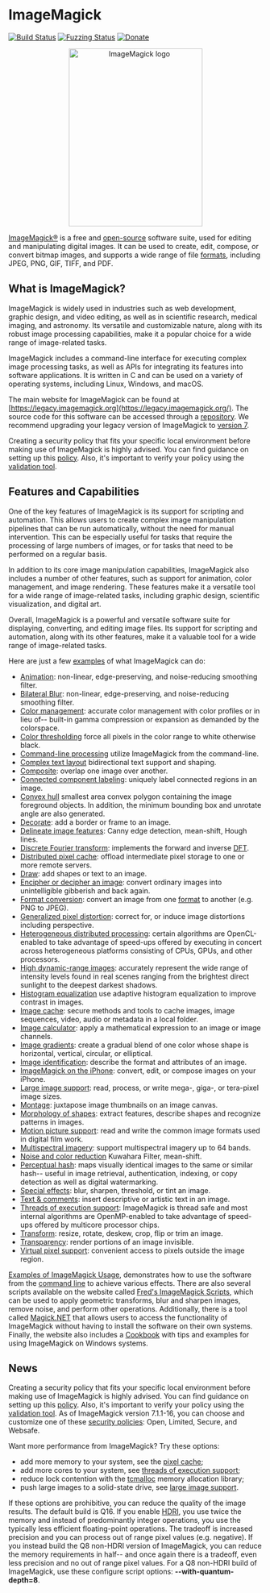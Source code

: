 # ImageMagick

[![Build Status](https://github.com/ImageMagick/ImageMagick/workflows/main/badge.svg)](https://github.com/ImageMagick/ImageMagick/actions)
[![Fuzzing Status](https://oss-fuzz-build-logs.storage.googleapis.com/badges/imagemagick.svg)](https://bugs.chromium.org/p/oss-fuzz/issues/list?sort=-opened&can=1&q=proj:imagemagick)
[![Donate](https://img.shields.io/badge/%24-donate-ff00ff.svg)](https://github.com/sponsors/ImageMagick)

<p align="center">
<img align="center" src="https://legacy.imagemagick.org/image/wizard.png" alt="ImageMagick logo" width="265" height="353"/>
</p>

[ImageMagick®](https://legacy.imagemagick.org/) is a free and [open-source](https://legacy.imagemagick.org/script/license.php) software suite, used for editing and manipulating digital images. It can be used to create, edit, compose, or convert bitmap images, and supports a wide range of file [formats](https://legacy.imagemagick.org/script/formats.php), including JPEG, PNG, GIF, TIFF, and PDF.

## What is ImageMagick?

ImageMagick is widely used in industries such as web development, graphic design, and video editing, as well as in scientific research, medical imaging, and astronomy. Its versatile and customizable nature, along with its robust image processing capabilities, make it a popular choice for a wide range of image-related tasks.

ImageMagick includes a command-line interface for executing complex image processing tasks, as well as APIs for integrating its features into software applications. It is written in C and can be used on a variety of operating systems, including Linux, Windows, and macOS.

The main website for ImageMagick can be found at [https://legacy.imagemagick.org](https://legacy.imagemagick.org/). The source code for this software can be accessed through a [repository](https://github.com/ImageMagick/ImageMagick6). We recommend upgrading your legacy version of ImageMagick to [version 7](https://imagemagick.org/).

Creating a security policy that fits your specific local environment before making use of ImageMagick is highly advised. You can find guidance on setting up this [policy](https://legacy.imagemagick.org/script/security-policy.php). Also, it's important to verify your policy using the [validation tool](https://legacy.imagemagick.org/script/security-policy.php).

## Features and Capabilities

One of the key features of ImageMagick is its support for scripting and automation. This allows users to create complex image manipulation pipelines that can be run automatically, without the need for manual intervention. This can be especially useful for tasks that require the processing of large numbers of images, or for tasks that need to be performed on a regular basis.

In addition to its core image manipulation capabilities, ImageMagick also includes a number of other features, such as support for animation, color management, and image rendering. These features make it a versatile tool for a wide range of image-related tasks, including graphic design, scientific visualization, and digital art.

Overall, ImageMagick is a powerful and versatile software suite for displaying, converting, and editing image files. Its support for scripting and automation, along with its other features, make it a valuable tool for a wide range of image-related tasks.

Here are just a few [examples](https://legacy.imagemagick.org/script/examples.php) of what ImageMagick can do:

* [Animation](https://legacy.imagemagick.org/script/command-line-options.php#bilateral-blur): non-linear, edge-preserving, and noise-reducing smoothing filter.
* [Bilateral Blur](https://legacy.imagemagick.org/script/command-line-options.php#bilateral-blur): non-linear, edge-preserving, and noise-reducing smoothing filter.
* [Color management](https://legacy.imagemagick.org/script/color-management.php): accurate color management with color profiles or in lieu of-- built-in gamma compression or expansion as demanded by the colorspace.
* [Color thresholding](https://legacy.imagemagick.org/script/color-management.php) force all pixels in the color range to white otherwise black.
* [Command-line processing](https://legacy.imagemagick.org/script/command-line-processing.php) utilize ImageMagick from the command-line.
* [Complex text layout](https://en.wikipedia.org/wiki/Complex_text_layout) bidirectional text support and shaping.
* [Composite](https://legacy.imagemagick.org/script/composite.php): overlap one image over another.
* [Connected component labeling](https://legacy.imagemagick.org/script/connected-components.php): uniquely label connected regions in an image.
* [Convex hull](https://legacy.imagemagick.org/script/convex-hull.php) smallest area convex polygon containing the image foreground objects. In addition, the minimum bounding box and unrotate angle are also generated.
* [Decorate](https://legacy.imagemagick.org/Usage/crop/): add a border or frame to an image.
* [Delineate image features](https://legacy.imagemagick.org/Usage/transform/#vision): Canny edge detection, mean-shift, Hough lines.
* [Discrete Fourier transform](https://legacy.imagemagick.org/Usage/fourier/): implements the forward and inverse [DFT](http://en.wikipedia.org/wiki/Discrete_Fourier_transform).
* [Distributed pixel cache](https://legacy.imagemagick.org/script/distribute-pixel-cache.php): offload intermediate pixel storage to one or more remote servers.
* [Draw](https://legacy.imagemagick.org/Usage/draw/): add shapes or text to an image.
* [Encipher or decipher an image](https://legacy.imagemagick.org/script/cipher.php): convert ordinary images into unintelligible gibberish and back again.
* [Format conversion](https://legacy.imagemagick.org/script/convert.php): convert an image from one [format](https://legacy.imagemagick.org/script/formats.php) to another (e.g.  PNG to JPEG).
* [Generalized pixel distortion](https://legacy.imagemagick.org/Usage/distorts/): correct for, or induce image distortions including perspective.
* [Heterogeneous distributed processing](https://legacy.imagemagick.org/script/architecture.php#distributed): certain algorithms are OpenCL-enabled to take advantage of speed-ups offered by executing in concert across heterogeneous platforms consisting of CPUs, GPUs, and other processors.
* [High dynamic-range images](https://legacy.imagemagick.org/script/high-dynamic-range.php): accurately represent the wide range of intensity levels found in real scenes ranging from the brightest direct sunlight to the deepest darkest shadows.
* [Histogram equalization](https://legacy.imagemagick.org/script/clahe.php) use adaptive histogram equalization to improve contrast in images.
* [Image cache](https://legacy.imagemagick.org/script/magick-cache.php): secure methods and tools to cache images, image sequences, video, audio or metadata in a local folder.
* [Image calculator](https://legacy.imagemagick.org/script/fx.php): apply a mathematical expression to an image or image channels.
* [Image gradients](https://legacy.imagemagick.org/script/gradient.php): create a gradual blend of one color whose shape is horizontal, vertical, circular, or elliptical.
* [Image identification](https://legacy.imagemagick.org/script/identify.php): describe the format and attributes of an image.
* [ImageMagick on the iPhone](https://legacy.imagemagick.org/script/download.php#iOS): convert, edit, or compose images on your iPhone.
* [Large image support](https://legacy.imagemagick.org/script/architecture.php#tera-pixel): read, process, or write mega-, giga-, or tera-pixel image sizes.
* [Montage](https://legacy.imagemagick.org/script/montage.php): juxtapose image thumbnails on an image canvas.
* [Morphology of shapes](https://legacy.imagemagick.org/Usage/morphology/): extract features, describe shapes and recognize patterns in images.
* [Motion picture support](https://legacy.imagemagick.org/script/motion-picture.php): read and write the common image formats used in digital film work.
* [Multispectral imagery](https://legacy.imagemagick.org/script/multispectral-imagery.php): support multispectral imagery up to 64 bands.
* [Noise and color reduction](https://legacy.imagemagick.org/Usage/transform/#vision) Kuwahara Filter, mean-shift.
* [Perceptual hash](http://www.fmwconcepts.com/misc_tests/perceptual_hash_test_results_510/index.html): maps visually identical images to the same or similar hash-- useful in image retrieval, authentication, indexing, or copy detection as well as digital watermarking.
* [Special effects](https://legacy.imagemagick.org/Usage/blur/): blur, sharpen, threshold, or tint an image.
* [Text & comments](https://legacy.imagemagick.org/Usage/text/): insert descriptive or artistic text in an image.
* [Threads of execution support](https://legacy.imagemagick.org/script/architecture.php#threads): ImageMagick is thread safe and most internal algorithms are OpenMP-enabled to take advantage of speed-ups offered by multicore processor chips.
* [Transform](https://legacy.imagemagick.org/Usage/resize/): resize, rotate, deskew, crop, flip or trim an image.
* [Transparency](https://legacy.imagemagick.org/Usage/masking/): render portions of an image invisible.
* [Virtual pixel support](https://legacy.imagemagick.org/script/architecture.php#virtual-pixels): convenient access to pixels outside the image region.

[Examples of ImageMagick Usage](https://legacy.imagemagick.org/Usage/), demonstrates how to use the software from the [command line](https://legacy.imagemagick.org/script/command-line-processing.php) to achieve various effects. There are also several scripts available on the website called [Fred's ImageMagick Scripts](http://www.fmwconcepts.com/imagemagick/), which can be used to apply geometric transforms, blur and sharpen images, remove noise, and perform other operations. Additionally, there is a tool called [Magick.NET](https://github.com/dlemstra/Magick.NET) that allows users to access the functionality of ImageMagick without having to install the software on their own systems. Finally, the website also includes a [Cookbook](http://im.snibgo.com/) with tips and examples for using ImageMagick on Windows systems.

## News

Creating a security policy that fits your specific local environment before making use of ImageMagick is highly advised. You can find guidance on setting up this [policy](https://legacy.imagemagick.org/script/security-policy.php). Also, it's important to verify your policy using the [validation tool](https://imagemagick-secevaluator.doyensec.com/). As of ImageMagick version 7.1.1-16, you can choose and customize one of these [security policies](https://legacy.imagemagick.org/script/security-policy.php): Open, Limited, Secure, and Websafe.


Want more performance from ImageMagick? Try these options:

* add more memory to your system, see the [pixel cache](https://legacy.imagemagick.org/script/architecture.php#cache);
* add more cores to your system, see [threads of execution support](https://legacy.imagemagick.org/script/architecture.php#threads);
* reduce lock contention with the [tcmalloc](http://goog-perftools.sourceforge.net/doc/tcmalloc.html) memory allocation library;
* push large images to a solid-state drive, see [large image support](https://legacy.imagemagick.org/script/architecture.php#tera-pixel).

If these options are prohibitive, you can reduce the quality of the image results. The default build is Q16. If you enable [HDRI](https://legacy.imagemagick.org/script/high-dynamic-range.php), you use twice the memory and instead of predominantly integer operations, you use the typically less efficient floating-point operations. The tradeoff is increased precision and you can process out of range pixel values (e.g. negative). If you instead build the Q8 non-HDRI version of ImageMagick, you can reduce the memory requirements in half-- and once again there is a tradeoff, even less precision and no out of range pixel values. For a Q8 non-HDRI build of ImageMagick, use these configure script options: **--with-quantum-depth=8**.
